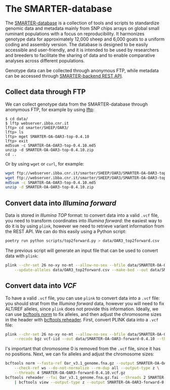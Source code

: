 # The SMARTER-database

The [SMARTER-database](https://smarter-database.readthedocs.io/en/latest/)
is a collection of tools and scripts to standardize genomic
data and metadata mainly from SNP chips arrays on global small ruminant populations
with a focus on reproducibility. It harmonizes genotype data for approximately
12,000 sheep and 6,000 goats to a uniform coding and assembly version. The database
is designed to be easily accessible and user-friendly, and it is intended to be
used by researchers and breeders to facilitate the sharing of data and to enable
comparative analyses across different populations.

Genotype data can be collected through anonymous FTP, while metadata can be
accessed through [SMARTER-backend REST API](https://webserver.ibba.cnr.it/smarter-api/docs/).

## Collect data through FTP

We can collect genotype data from the SMARTER-database through anonymous FTP,
for example by using [lftp](https://lftp.yar.ru/):

```text
$ cd data/
$ lftp webserver.ibba.cnr.it
lftp> cd smarter/SHEEP/OAR3/
lftp> ls
lftp> mget SMARTER-OA-OAR3-top-0.4.10
lftp> exit
md5sum -c SMARTER-OA-OAR3-top-0.4.10.md5
unzip -d SMARTER-OA-OAR3-top-0.4.10.zip
cd ..
```

Or by using `wget` or `curl`, for example:

```bash
wget ftp://webserver.ibba.cnr.it/smarter/SHEEP/OAR3/SMARTER-OA-OAR3-top-0.4.10.zip
wget ftp://webserver.ibba.cnr.it/smarter/SHEEP/OAR3/SMARTER-OA-OAR3-top-0.4.10.md5
md5sum -c SMARTER-OA-OAR3-top-0.4.10.md5
unzip -d SMARTER-OA-OAR3-top-0.4.10.zip
```

## Convert data into *Illumina forward*

Data is stored in *Illumina TOP* format: to convert data into a valid `.vcf` file,
you need to transform coordinates into *Illumina forward*: the easiest way to do
it is by using `plink`, however we need to retrieve variant information from the
REST API. We can do this easily using a Python script:

```bash
poetry run python scripts/top2forward.py > data/OAR3_top2forward.csv
```

The previous script will generate an input file that can be used to convert data with `plink`:

```bash
plink --chr-set 26 no-xy no-mt --allow-no-sex --bfile data/SMARTER-OA-OAR3-top-0.4.10 \
    --update-alleles data/OAR3_top2forward.csv --make-bed --out data/SMARTER-OA-OAR3-forward-0.4.10
```

## Convert data into *VCF*

To have a valid `.vcf` file, you can use `plink` to convert data into a `.vcf` file:
you should strat from the *Illumina forward* data, however you will need to fix
ALT/REF alleles, since `plink` does not provide this information. Ideally, we can
use [bcftools norm](https://samtools.github.io/bcftools/bcftools.html#norm) to
fix alleles, and then adjust the chromosome sizes in the header with
[bcftools reheader](https://samtools.github.io/bcftools/bcftools.html#reheader). First, convert
PLINK data into a `.vcf` file:

```bash
plink --chr-set 26 no-xy no-mt --allow-no-sex --bfile data/SMARTER-OA-OAR3-forward-0.4.10 \
    --recode bgz vcf-iid --out data/SMARTER-OA-OAR3-forward-0.4.10 --threads 4 --not-chr 0
```

I's important that chromosome 0 is removed from the `.vcf` file, since it has no
positions. Next, we can fix alleles and adjust the chromosome sizes:

```bash
bcftools norm --fasta-ref Oar_v3.1_genome.fna.gz --output SMARTER-OA-OAR3-forward-0.4.10.norm.vcf.gz \
    --check-ref ws --do-not-normalize --rm-dup all --output-type z \
    --threads 4 SMARTER-OA-OAR3-forward-0.4.10.vcf.gz
bcftools reheader --fai Oar_v3.1_genome.fna.gz.fai --threads 2 SMARTER-OA-OAR3-forward-0.4.10.norm.vcf.gz \
    | bcftools view --output-type z --output SMARTER-OA-OAR3-forward-0.4.10.norm.reheader.vcf.gz
```
